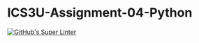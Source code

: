 # ICS3U-Assignment-04-Python

[![GitHub's Super Linter](https://github.com/Samuel-Webster-178/ICS3U-Assignment-04-Python/workflows/GitHub's%20Super%20Linter/badge.svg)](https://github.com/Samuel-Webster-178/ICS3U-Assignment-04-Python/actions)
